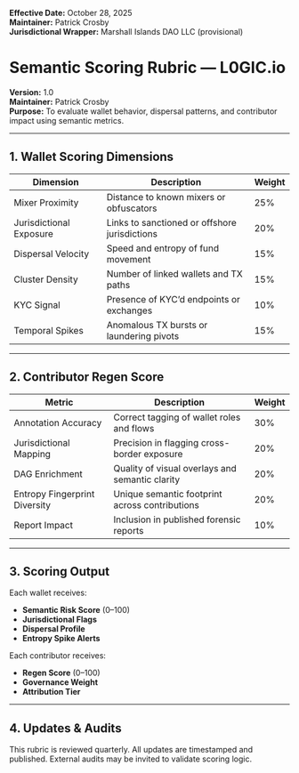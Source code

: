 
**Effective Date:** October 28, 2025  
**Maintainer:** Patrick Crosby  
**Jurisdictional Wrapper:** Marshall Islands DAO LLC (provisional)

# Semantic Scoring Rubric — L0GIC.io

**Version:** 1.0  
**Maintainer:** Patrick Crosby  
**Purpose:** To evaluate wallet behavior, dispersal patterns, and contributor impact using semantic metrics.

---

## 1. Wallet Scoring Dimensions

| Dimension              | Description                                      | Weight |
|------------------------|--------------------------------------------------|--------|
| Mixer Proximity        | Distance to known mixers or obfuscators         | 25%    |
| Jurisdictional Exposure| Links to sanctioned or offshore jurisdictions   | 20%    |
| Dispersal Velocity     | Speed and entropy of fund movement              | 15%    |
| Cluster Density        | Number of linked wallets and TX paths           | 15%    |
| KYC Signal             | Presence of KYC’d endpoints or exchanges        | 10%    |
| Temporal Spikes        | Anomalous TX bursts or laundering pivots        | 15%    |

---

## 2. Contributor Regen Score

| Metric                      | Description                                      | Weight |
|-----------------------------|--------------------------------------------------|--------|
| Annotation Accuracy         | Correct tagging of wallet roles and flows       | 30%    |
| Jurisdictional Mapping      | Precision in flagging cross-border exposure     | 20%    |
| DAG Enrichment              | Quality of visual overlays and semantic clarity | 20%    |
| Entropy Fingerprint Diversity| Unique semantic footprint across contributions | 20%    |
| Report Impact               | Inclusion in published forensic reports         | 10%    |

---

## 3. Scoring Output

Each wallet receives:
- **Semantic Risk Score** (0–100)
- **Jurisdictional Flags**
- **Dispersal Profile**
- **Entropy Spike Alerts**

Each contributor receives:
- **Regen Score** (0–100)
- **Governance Weight**
- **Attribution Tier**

---

## 4. Updates & Audits

This rubric is reviewed quarterly. All updates are timestamped and published. External audits may be invited to validate scoring logic.

